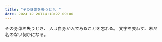 ```yaml
---
title: "その身体を失うとき、"
date: 2024-12-20T14:18:27+09:00
---
```

その身体を失うとき、
人は自身が人であることを忘れる。
文字を交わす、未だ名のない何かになる。
